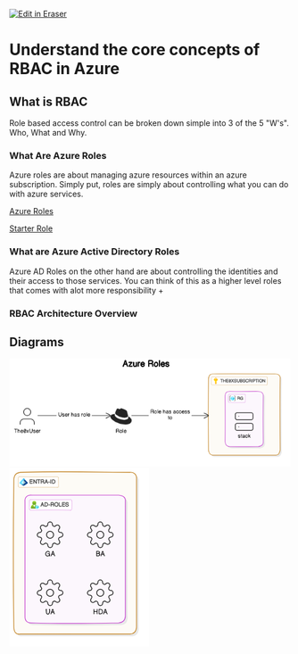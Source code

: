 <p><a target="_blank" href="https://app.eraser.io/workspace/BHwWWXh1FIPMdoILWuG5" id="edit-in-eraser-github-link"><img alt="Edit in Eraser" src="https://firebasestorage.googleapis.com/v0/b/second-petal-295822.appspot.com/o/images%2Fgithub%2FOpen%20in%20Eraser.svg?alt=media&amp;token=968381c8-a7e7-472a-8ed6-4a6626da5501"></a></p>

# Understand the core concepts of RBAC in Azure


## What is RBAC
Role based access control can be broken down simple into 3 of the 5 "W's". Who, What and Why. 

### What Are Azure Roles
Azure roles are about managing azure resources within an azure subscription. Simply put, roles are simply about controlling what you can do with azure services.

[﻿Azure Roles](https://app.eraser.io/workspace/BHwWWXh1FIPMdoILWuG5?elements=H-942cEJ85ENewL6PEqwfw) 

[﻿Starter Role](https://app.eraser.io/workspace/BHwWWXh1FIPMdoILWuG5?elements=T8UY-I4_rNL_iK8SQGA6dw) 

### What are Azure Active Directory Roles
Azure AD Roles on the other hand are about controlling the identities and their access to those services. You can think of this as a higher level roles that comes with alot more responsibility +  

### RBAC Architecture Overview 



<!-- eraser-additional-content -->
## Diagrams
<!-- eraser-additional-files -->
<a href="/cloud-labs/azure/az-104/10-rbac/README-Azure Roles-1.eraserdiagram" data-element-id="ZY15-ZzGjCQ_SqPtiYZRN"><img src="/.eraser/BHwWWXh1FIPMdoILWuG5___5TeIkEqzZuNt0Cv0uz03Dj9ejbv1___---diagram----dc25ad156488ae96929ceccf19131b45-Azure-Roles.png" alt="" data-element-id="ZY15-ZzGjCQ_SqPtiYZRN" /></a>
<a href="/cloud-labs/azure/az-104/10-rbac/README-cloud-architecture-2.eraserdiagram" data-element-id="gkmPZhCxRhzlmK1V6zboH"><img src="/.eraser/BHwWWXh1FIPMdoILWuG5___5TeIkEqzZuNt0Cv0uz03Dj9ejbv1___---diagram----805ab9f5e5dd1677d1b46235a5e8fd03.png" alt="" data-element-id="gkmPZhCxRhzlmK1V6zboH" /></a>
<!-- end-eraser-additional-files -->
<!-- end-eraser-additional-content -->
<!--- Eraser file: https://app.eraser.io/workspace/BHwWWXh1FIPMdoILWuG5 --->